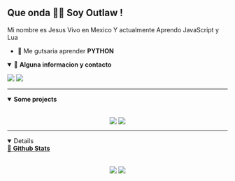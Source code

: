 ## Que onda 🤟🏽 Soy Outlaw !

Mi nombre es Jesus Vivo en Mexico Y actualmente Aprendo JavaScript y Lua

- 🚀 Me gutsaria aprender **PYTHON**


<details open>
<summary>🌟 <b>Alguna informacion y contacto</b></summary>

<p align = "center">

[<img src ="https://img.shields.io/badge/Discord-Outlaw%235991-%232eb852?style=for-the-badge&logo=Discord&logoColor=%232eb852">](#)
[<img src="https://img.shields.io/twitter/follow/Bran_M16?color=%232eb852&label=Follow%20me&logo=Twitter&logoColor=%232eb852&style=for-the-badge" />](https://twitter.com/OutlawJes)

</p>

</details>


---
<details open>
 <summary><b>Some projects</b></summary>

 <br>


<p align = "center">
<a href = "https://github.com/OutlawJes/Warren-Bot"><img align="center"  src="https://github-readme-stats.itzsylex.vercel.app/api/pin/?username=OutlawJes&repo=Warren&theme=chartreuse-dark" /></a>
<a href = "https://github.com/OutlawJes/AudioPro"><img align="center"  src="https://github-readme-stats.itzsylex.vercel.app/api/pin/?username=OutlawJes&repo=DJWarren&theme=chartreuse-dark" 

</p>
</details>


---

<details open>
 <summary> 📮 <b>Github Stats </b> </summary>

<br>

<p align = "center">
  <a href="#"><img align="center" src="https://github-readme-stats.itzsylex.vercel.app/api?username=OutlawJes&show_icons=true&theme=chartreuse-dark&line_height=27&hide=contribs" /></a>
  <a href="#"><img align="center" src="https://github-readme-stats.itzsylex.vercel.app/api/top-langs/?username=OutlawJes&hide&theme=chartreuse-dark&" /></a>
</p>

</details>
